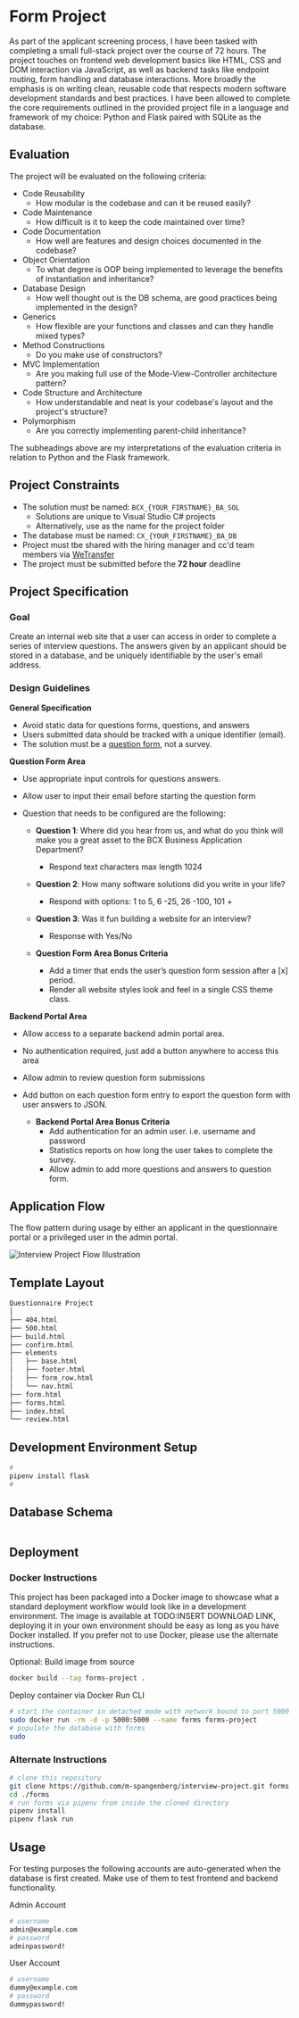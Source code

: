 # Form Project

As part of the applicant screening process, I have been tasked with completing a small full-stack project over the course of 72 hours. The project touches on frontend web development basics like HTML, CSS and DOM interaction via JavaScript, as well as backend tasks like endpoint routing, form handling and database interactions. More broadly the emphasis is on writing clean, reusable code that respects modern software development standards and best practices. I have been allowed to complete the core requirements outlined in the provided project file in a language and framework of my choice: Python and Flask paired with SQLite as the database.

## Evaluation

The project will be evaluated on the following criteria:

* Code Reusability
  * How modular is the codebase and can it be reused easily?
* Code Maintenance
  * How difficult is it to keep the code maintained over time?
* Code Documentation
  * How well are features and design choices documented in the codebase?
* Object Orientation
  * To what degree is OOP being implemented to leverage the benefits of instantiation and inheritance?
* Database Design
  * How well thought out is the DB schema, are good practices being implemented in the design?
* Generics
  * How flexible are your functions and classes and can they handle mixed types?
* Method Constructions
  * Do you make use of constructors?
* MVC Implementation
  * Are you making full use of the Mode-View-Controller architecture pattern?
* Code Structure and Architecture
  * How understandable and neat is your codebase's layout and the project's structure?
* Polymorphism
  * Are you correctly implementing parent-child inheritance?

The subheadings above are my interpretations of the evaluation criteria in relation to Python and the Flask framework.

## Project Constraints

* The solution must be named: `BCX_{YOUR_FIRSTNAME}_BA_SOL`
  * Solutions are unique to Visual Studio C# projects
  * Alternatively, use as the name for the project folder
* The database must be named: `CX_{YOUR_FIRSTNAME}_BA_DB`
* Project must tbe shared with the hiring manager and cc'd team members via [WeTransfer](https://wetransfer.com/)
* The project must be submitted before the **72 hour** deadline

## Project Specification

### Goal

Create an internal web site that a user can access in order to complete a series of interview questions. The answers given by an applicant should be stored in a database, and be uniquely identifiable by the user's email address.

### Design Guidelines

**General Specification**

* Avoid static data for questions forms, questions, and answers
* Users submitted data should be tracked with a unique identifier (email).
* The solution must be a [question form](https://www.surveymonkey.com/mp/survey-vs-questionnaire/), not a survey.

**Question Form Area**

* Use appropriate input controls for questions answers.
* Allow user to input their email before starting the question form
* Question that needs to be configured are the following:

  * **Question 1**: Where did you hear from us, and what do you think will make you a
great asset to the BCX Business Application Department?
    * Respond text characters max length 1024

  * **Question 2**: How many software solutions did you write in your life?
    * Respond with options: 1 to 5, 6 -25, 26 -100, 101 +

  * **Question 3**: Was it fun building a website for an interview?
    * Response with Yes/No

  * **Question Form Area Bonus Criteria**
    * Add a timer that ends the user’s question form session after a [x] period.
    * Render all website styles look and feel in a single CSS theme class.

**Backend Portal Area**

* Allow access to a separate backend admin portal area.
* No authentication required, just add a button anywhere to access this area
* Allow admin to review question form submissions
* Add button on each question form entry to export the question form with user answers
to JSON.

  * **Backend Portal Area Bonus Criteria**
    * Add authentication for an admin user. i.e. username and password
    * Statistics reports on how long the user takes to complete the survey.
    * Allow admin to add more questions and answers to question form.

## Application Flow

The flow pattern during usage by either an applicant in the questionnaire portal or a privileged user in the admin portal.

![Interview Project Flow Illustration](/readme/interview-project-flow.svg)


## Template Layout

```bash
Questionnaire Project
│
├── 404.html
├── 500.html
├── build.html
├── confirm.html
├── elements
│   ├── base.html
│   ├── footer.html
│   ├── form_row.html
│   └── nav.html
├── form.html
├── forms.html
├── index.html
└── review.html
```

## Development Environment Setup

```bash
# 
pipenv install flask
#

```

## Database Schema

```sql
```

## Deployment

### Docker Instructions

This project has been packaged into a Docker image to showcase what a standard deployment workflow would look like in a development environment. The image is available at TODO:INSERT DOWNLOAD LINK, deploying it in your own environment should be easy as long as you have Docker installed. If you prefer not to use Docker, please use the alternate instructions.

Optional: Build image from source

```bash
docker build --tag forms-project .
```

Deploy container via Docker Run CLI

```bash
# start the container in detached mode with network bound to port 5000 and destroy it on exit
sudo docker run -rm -d -p 5000:5000 --name forms forms-project
# populate the database with forms
sudo 
```

### Alternate Instructions

```bash
# clone this repository
git clone https://github.com/m-spangenberg/interview-project.git forms
cd ./forms
# run forms via pipenv from inside the cloned directory
pipenv install
pipenv flask run
```

## Usage

For testing purposes the following accounts are auto-generated when the database is first created. Make use of them to test frontend and backend functionality.

Admin Account

```bash
# username
admin@example.com
# password
adminpassword!
```

User Account

```bash
# username
dummy@example.com
# password
dummypassword!
```